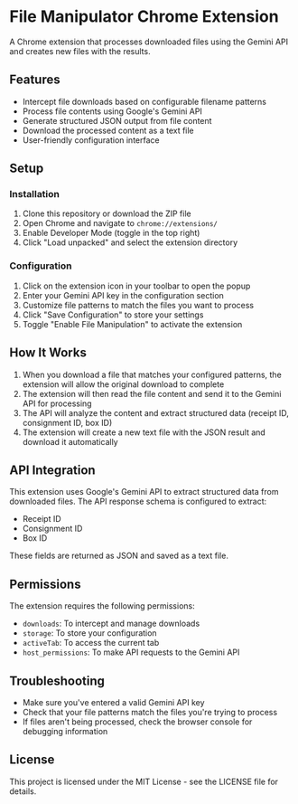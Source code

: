 # File Manipulator Chrome Extension

A Chrome extension that processes downloaded files using the Gemini API and creates new files with the results.

## Features

- Intercept file downloads based on configurable filename patterns
- Process file contents using Google's Gemini API
- Generate structured JSON output from file content
- Download the processed content as a text file
- User-friendly configuration interface

## Setup

### Installation

1. Clone this repository or download the ZIP file
2. Open Chrome and navigate to `chrome://extensions/`
3. Enable Developer Mode (toggle in the top right)
4. Click "Load unpacked" and select the extension directory

### Configuration

1. Click on the extension icon in your toolbar to open the popup
2. Enter your Gemini API key in the configuration section
3. Customize file patterns to match the files you want to process
4. Click "Save Configuration" to store your settings
5. Toggle "Enable File Manipulation" to activate the extension

## How It Works

1. When you download a file that matches your configured patterns, the extension will allow the original download to complete
2. The extension will then read the file content and send it to the Gemini API for processing
3. The API will analyze the content and extract structured data (receipt ID, consignment ID, box ID)
4. The extension will create a new text file with the JSON result and download it automatically

## API Integration

This extension uses Google's Gemini API to extract structured data from downloaded files. The API response schema is configured to extract:

- Receipt ID
- Consignment ID
- Box ID

These fields are returned as JSON and saved as a text file.

## Permissions

The extension requires the following permissions:

- `downloads`: To intercept and manage downloads
- `storage`: To store your configuration
- `activeTab`: To access the current tab
- `host_permissions`: To make API requests to the Gemini API

## Troubleshooting

- Make sure you've entered a valid Gemini API key
- Check that your file patterns match the files you're trying to process
- If files aren't being processed, check the browser console for debugging information

## License

This project is licensed under the MIT License - see the LICENSE file for details. 